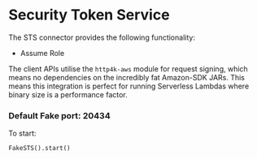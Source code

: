 # Security Token Service

The STS connector provides the following functionality:
- Assume Role

The client APIs utilise the `http4k-aws` module for request signing, which means no dependencies on the incredibly fat Amazon-SDK JARs. This means this integration is perfect for running Serverless Lambdas where binary size is a performance factor.

### Default Fake port: 20434

To start:
```
FakeSTS().start()
```
